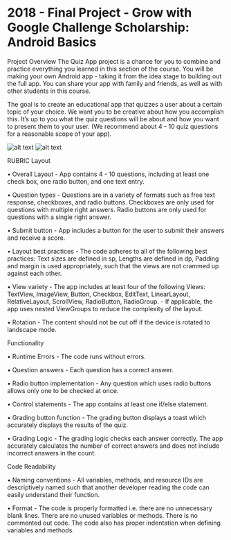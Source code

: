 # 2018 - Final Project - Grow with Google Challenge Scholarship: Android Basics

Project Overview
The Quiz App project is a chance for you to combine and practice everything you learned in this section of the course. You will be making your own Android app - taking it from the idea stage to building out the full app. You can share your app with family and friends, as well as with other students in this course.

The goal is to create an educational app that quizzes a user about a certain topic of your choice. We want you to be creative about how you accomplish this. It’s up to you what the quiz questions will be about and how you want to present them to your user. (We recommend about 4 - 10 quiz questions for a reasonable scope of your app).

![alt text](https://github.com/hjtse/AndroidStudio_AndroidTriviaFinal/blob/master/layout-2018-04-10-223224.png)
![alt text](https://github.com/hjtse/AndroidStudio_AndroidTriviaFinal/blob/master/layout-2018-04-10-223256.png)


RUBRIC
Layout

• Overall Layout - App contains 4 - 10 questions, including at least one check box, one radio button, and one text entry.

• Question types - Questions are in a variety of formats such as free text response, checkboxes, and radio buttons. Checkboxes are only used for questions with multiple right answers. Radio buttons are only used for questions with a single right answer.

• Submit button - App includes a button for the user to submit their answers and receive a score.

• Layout best practices - The code adheres to all of the following best practices: Text sizes are defined in sp, Lengths are defined in dp, Padding and margin is used appropriately, such that the views are not crammed up against each other.

• View variety - The app includes at least four of the following Views: TextView, ImageView, Button, Checkbox, EditText, LinearLayout, RelativeLayout, ScrollView, RadioButton, RadioGroup. - If applicable, the app uses nested ViewGroups to reduce the complexity of the layout.

• Rotation - The content should not be cut off if the device is rotated to landscape mode.

Functionality

• Runtime Errors - The code runs without errors.

• Question answers - Each question has a correct answer.

• Radio button implementation - Any question which uses radio buttons allows only one to be checked at once.

• Control statements - The app contains at least one if/else statement.

• Grading button function - The grading button displays a toast which accurately displays the results of the quiz.

• Grading Logic - The grading logic checks each answer correctly. The app accurately calculates the number of correct answers and does not include incorrect answers in the count.

Code Readability

• Naming conventions - All variables, methods, and resource IDs are descriptively named such that another developer reading the code can easily understand their function.

• Format - The code is properly formatted i.e. there are no unnecessary blank lines. There are no unused variables or methods. There is no commented out code. The code also has proper indentation when defining variables and methods.
